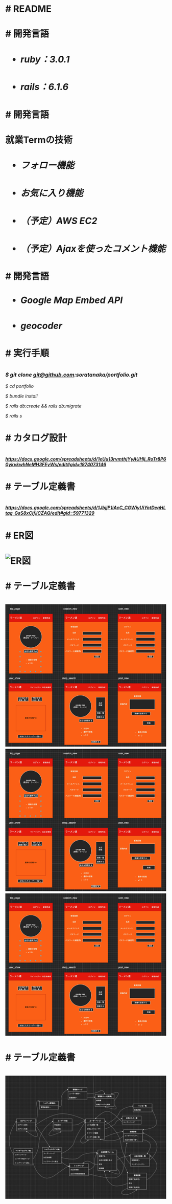 <h1># README<h1>

<h1># 開発言語<h1>

- ##### ruby：3.0.1 
- ##### rails：6.1.6 

<h1># 開発言語<h1>
就業Termの技術

- ##### フォロー機能
- ##### お気に入り機能
- ##### （予定）AWS EC2
- ##### （予定）Ajaxを使ったコメント機能

<h1># 開発言語<h1>

- ##### Google Map Embed API
- ##### geocoder

<h1># 実行手順<h1>

### _$ git clone git@github.com:soratanaka/portfolio.git_

_$ cd portfolio_

_$ bundle install_

_$ rails db:create && rails db:migrate_  

_$ rails s_

<h1># カタログ設計<h1>

#####  https://docs.google.com/spreadsheets/d/1eUu13rvmthjYyAUHlj_RoTr8P60ykvkwhNeMH3FEyWs/edit#gid=1874073146

<h1># テーブル定義書<h1>

##### https://docs.google.com/spreadsheets/d/1JbjjP1iAcC_CGWiyUiYotDeqHLtqq_GsS8xCifJCZAQ/edit#gid=59771329


<h1># ER図<h1>

![ER図](img/ER図.png) 


<h1># テーブル定義書<h1>

![ラフ画像](img/ラフ図_1.png) 
![ラフ画像](img/ラフ図_1.png) 
![ラフ画像](img/ラフ図_1.png) 

<h1># テーブル定義書<h1>

![画面遷移](img/画面遷移.png) 